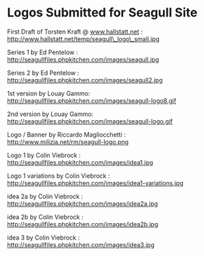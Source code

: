 <!-- Name: Internal/Logos -->
<!-- Version: 2 -->
<!-- Last-Modified: 2006/12/31 00:35:52 -->
<!-- Author: demian -->
<!-- Status: Original -->

# Logos Submitted for Seagull Site

First Draft of Torsten Kraft @ www.hallstatt.net : http://www.hallstatt.net/temp/seagull\_logo\_small.jpg

Series 1 by Ed Pentelow : http://seagullfiles.phpkitchen.com/images/seagull.jpg

Series 2 by Ed Pentelow : http://seagullfiles.phpkitchen.com/images/seagull2.jpg

1st version by Louay Gammo: http://seagullfiles.phpkitchen.com/images/seagull-logo8.gif

2nd version by Louay Gammo: http://seagullfiles.phpkitchen.com/images/seagull-logo.gif

Logo / Banner by Riccardo Magliocchetti : http://www.milizia.net/rm/seagull-logo.png

Logo 1 by Colin Viebrock : http://seagullfiles.phpkitchen.com/images/idea1.jpg

Logo 1 variations by Colin Viebrock : http://seagullfiles.phpkitchen.com/images/idea1-variations.jpg 

idea 2a by Colin Viebrock : http://seagullfiles.phpkitchen.com/images/idea2a.jpg 

idea 2b by Colin Viebrock : http://seagullfiles.phpkitchen.com/images/idea2b.jpg 

idea 3 by Colin Viebrock : http://seagullfiles.phpkitchen.com/images/idea3.jpg 